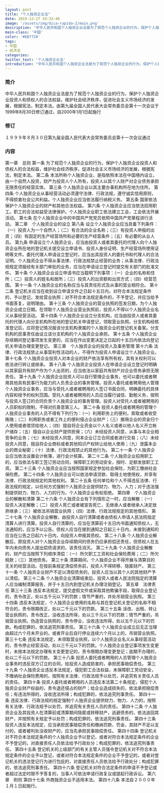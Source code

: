 ```yaml
---
layout: post
title: "个人独资企业法"
date: 2019-12-27 19:33:48
image: '/assets/img/dica-rapida-2/main.png'
description: '中华人民共和国个人独资企业法是为了规范个人独资企业的行为，保护个人独资企业投资人和债权人的合法权益，维护社会经济秩序，促进社会主义市场经济的发展，根据宪法，制定本法。由第九届全国人民代表大会常务委员会第十一次会议于1999年8月30日修订通过，自2000年1月1日起施行'
main-class: '中国'
color: '#EB7728'
tags:
- 中国  
- 经济法  
categories:
twitter_text: '个人独资企业法'
introduction: "中华人民共和国个人独资企业法是为了规范个人独资企业的行为，保护个人独资企业投资人和债权人的合法权益，维护社会经济秩序，促进社会主义市场经济的发展，根据宪法，制定本法。由第九届全国人民代表大会常务委员会第十一次会议于1999年8月30日修订通过，自2000年1月1日起施行"
---
```


### 简介  
中华人民共和国个人独资企业法是为了规范个人独资企业的行为，保护个人独资企业投资人和债权人的合法权益，维护社会经济秩序，促进社会主义市场经济的发展，根据宪法，制定本法。由第九届全国人民代表大会常务委员会第十一次会议于1999年8月30日修订通过，自2000年1月1日起施行    

### 修订  
１９９９年８月３０日第九届全国人民代表大会常务委员会第十一次会议通过  

### 内容  
第一章　总则
  第一条
  为了规范个人独资企业的行为，保护个人独资企业投资人和债权人的合法权益，维护社会经济秩序，促进社会主义市场经济的发展，根据宪法，制定本法。
  第二条
  本法所称个人独资企业，是指依照本法在中国境内设立，由一个自然人投资，财产为投资人个人所有，投资人以其个人财产对企业债务承担无限责任的经营实体。
  第三条
  个人独资企业以其主要办事机构所在地为住所。
  第四条
  个人独资企业从事经营活动必须遵守法律、行政法规，遵守诚实信用原则，不得损害社会公共利益。个人独资企业应当依法履行纳税义务。
  第五条
  国家依法保护个人独资企业的财产和其他合法权益。
  第六条
  个人独资企业应当依法招用职工。职工的合法权益受法律保护。个人独资企业职工依法建立工会，工会依法开展活动。
  第七条
  在个人独资企业中的中国共产党党员依照中国共产党章程进行活动。
  第二章　个人独资企业的设立
  第八条
  设立个人独资企业应当具备下列条件：（一）投资人为一个自然人；（二）有合法的企业名称；（三）有投资人申报的出资；（四）有固定的生产经营场所和必要的生产经营条件；（五）有必要的从业人员。
  第九条
  申请设立个人独资企业，应当由投资人或者其委托的代理人向个人独资企业所在地的登记机关提交设立申请书、投资人身份证明、生产经营场所使用证明等文件。委托代理人申请设立登记时，应当出具投资人的委托书和代理人的合法证明。个人独资企业不得从事法律、行政法规禁止经营的业务；从事法律、行政法规规定须报经有关部门审批的业务，应当在申请设立登记时提交有关部门的批准文件。
  第十条
  个人独资企业设立申请书应当载明下列事项：（一）企业的名称和住所；（二）投资人的姓名和居所；（三）投资人的出资额和出资方式；（四）经营范围。
  第十一条
  个人独资企业的名称应当与其责任形式及从事的营业相符合。
  第十二条
  登记机关应当在收到设立申请文件之日起十五日内，对符合本法规定条件的，予以登记，发给营业执照；对不符合本法规定条件的，不予登记，并应当给予书面答复，说明理由。
  第十三条
  个人独资企业的营业执照的签发日期，为个人独资企业成立日期。在领取个人独资企业营业执照前，投资人不得以个人独资企业名义从事经营活动。
  第十四条
  个人独资企业设立分支机构，应当由投资人或者其委托的代理人向分支机构所在地的登记机关申请登记，领取营业执照。分支机构经核准登记后，应将登记情况报该分支机构隶属的个人独资企业的登记机关备案。分支机构的民事责任由设立该分支机构的个人独资企业承担。
  第十五条
  个人独资企业存续期间登记事项发生变更的，应当在作出变更决定之日起的十五日内依法向登记机关申请办理变更登记。
  第三章　个人独资企业的投资人及事务管理
  第十六条
  法律、行政法规禁止从事营利性活动的人，不得作为投资人申请设立个人独资企业。
  第十七条
  个人独资企业投资人对本企业的财产依法享有所有权，其有关权利可以依法进行转让或继承。
  第十八条
  个人独资企业投资人在申请企业设立登记时明确以其家庭共有财产作为个人出资的，应当依法以家庭共有财产对企业债务承担无限责任。
  第十九条
  个人独资企业投资人可以自行管理企业事务，也可以委托或者聘用其他具有民事行为能力的人负责企业的事务管理。投资人委托或者聘用他人管理个人独资企业事务，应当与受托人或者被聘用的人签订书面合同，明确委托的具体内容和授予的权利范围。受托人或者被聘用的人员应当履行诚信、勤勉义务，按照与投资人签订的合同负责个人独资企业的事务管理。投资人对受托人或者被聘用的人员职权的限制，不得对抗善意第三人。
  第二十条
  投资人委托或者聘用的管理个人独资企业事务的人员不得有下列行为：（一）利用职务上的便利，索取或者收受贿赂；（二）利用职务或者工作上的便利侵占企业财产；（三）挪用企业的资金归个人使用或者借贷给他人；（四）擅自将企业资金以个人名义或者以他人名义开立帐户储存；（五）擅自以企业财产提供担保；（六）未经投资人同意，从事与本企业相竞争的业务；（七）未经投资人同意，同本企业订立合同或者进行交易；（八）未经投资人同意，擅自将企业商标或者其他知识产权转让给他人使用；（九）泄露本企业的商业秘密；（十）法律、行政法规禁止的其他行为。
  第二十一条
  个人独资企业应当依法设置会计帐簿，进行会计核算。
  第二十二条
  个人独资企业招用职工的，应当依法与职工签订劳动合同，保障职工的劳动安全，按时、足额发放职工工资。
  第二十三条
  个人独资企业应当按照国家规定参加社会保险，为职工缴纳社会保险费。
  第二十四条
  个人独资企业可以依法申请贷款、取得土地使用权，并享有法律、行政法规规定的其他权利。
  第二十五条
  任何单位和个人不得违反法律、行政法规的规定，以任何方式强制个人独资企业提供财力、物力、人力；对于违法强制提供财力、物力、人力的行为，个人独资企业有权拒绝。
  第四章　个人独资企业的解散和清算
  第二十六条
  个人独资企业有下列情形之一时，应当解散：（一）投资人决定解散；（二）投资人死亡或者被宣告死亡，无继承人或者继承人决定放弃继承；（三）被依法吊销营业执照；（四）法律、行政法规规定的其他情形。
  第二十七条
  个人独资企业解散，由投资人自行清算或者由债权人申请人民法院指定清算人进行清算。投资人自行清算的，应当在清算前十五日内书面通知债权人，无法通知的，应当予以公告。债权人应当在接到通知之日起三十日内，未接到通知的应当在公告之日起六十日内，向投资人申报其债权。
  第二十八条
  个人独资企业解散后，原投资人对个人独资企业存续期间的债务仍应承担偿还责任，但债权人在五年内未向债务人提出偿债请求的，该责任消灭。
  第二十九条
  个人独资企业解散的，财产应当按照下列顺序清偿：（一）所欠职工工资和社会保险费用；（二）所欠税款；（三）其他债务。
  第三十条
  清算期间，个人独资企业不得开展与清算目的无关的经营活动。在按前条规定清偿债务前，投资人不得转移、隐匿财产。
  第三十一条
  个人独资企业财产不足以清偿债务的，投资人应当以其个人的其他财产予以清偿。
  第三十二条
  个人独资企业清算结束后，投资人或者人民法院指定的清算人应当编制清算报告，并于十五日内到登记机关办理注销登记。
  第五章　法律责任
  第三十三条
  违反本法规定，提交虚假文件或采取其他欺骗手段，取得企业登记的，责令改正，处以五千元以下的罚款；情节严重的，并处吊销营业执照。
  第三十四条
  违反本法规定，个人独资企业使用的名称与其在登记机关登记的名称不相符合的，责令限期改正，处以二千元以下的罚款。
  第三十五条
  涂改、出租、转让营业执照的，责令改正，没收违法所得，处以三千元以下的罚款；情节严重的，吊销营业执照。伪造营业执照的，责令停业，没收违法所得，处以五千元以下的罚款。构成犯罪的，依法追究刑事责任。
  第三十六条
  个人独资企业成立后无正当理由超过六个月未开业的，或者开业后自行停业连续六个月以上的，吊销营业执照。
  第三十七条
  违反本法规定，未领取营业执照，以个人独资企业名义从事经营活动的，责令停止经营活动，处以三千元以下的罚款。个人独资企业登记事项发生变更时，未按本法规定办理有关变更登记的，责令限期办理变更登记；逾期不办理的，处以二千元以下的罚款。
  第三十八条
  投资人委托或者聘用的人员管理个人独资企业事务时违反双方订立的合同，给投资人造成损害的，承担民事赔偿责任。
  第三十九条
  个人独资企业违反本法规定，侵犯职工合法权益，未保障职工劳动安全，不缴纳社会保险费用的，按照有关法律、行政法规予以处罚，并追究有关责任人员的责任。
  第四十条
  投资人委托或者聘用的人员违反本法第二十条规定，侵犯个人独资企业财产权益的，责令退还侵占的财产；给企业造成损失的，依法承担赔偿责任；有违法所得的，没收违法所得；构成犯罪的，依法追究刑事责任。
  第四十一条
  违反法律、行政法规的规定强制个人独资企业提供财力、物力、人力的，按照有关法律、行政法规予以处罚，并追究有关责任人员的责任。
  第四十二条
  个人独资企业及其投资人在清算前或清算期间隐匿或转移财产，逃避债务的，依法追回其财产，并按照有关规定予以处罚；构成犯罪的，依法追究刑事责任。
  第四十三条
  投资人违反本法规定，应当承担民事赔偿责任和缴纳罚款、罚金，其财产不足以支付的，或者被判处没收财产的，应当先承担民事赔偿责任。
  第四十四条
  登记机关对不符合本法规定条件的个人独资企业予以登记，或者对符合本法规定条件的企业不予登记的，对直接责任人员依法给予行政处分；构成犯罪的，依法追究刑事责任。
  第四十五条
  登记机关的上级部门的有关主管人员强令登记机关对不符合本法规定条件的企业予以登记，或者对符合本法规定条件的企业不予登记的，或者对登记机关的违法登记行为进行包庇的，对直接责任人员依法给予行政处分；构成犯罪的，依法追究刑事责任。
  第四十六条
  登记机关对符合法定条件的申请不予登记或者超过法定时限不予答复的，当事人可依法申请行政复议或提起行政诉讼。
  第六章　附则
  第四十七条
  外商独资企业不适用本法。
  第四十八条
  本法自２０００年１月１日起施行。